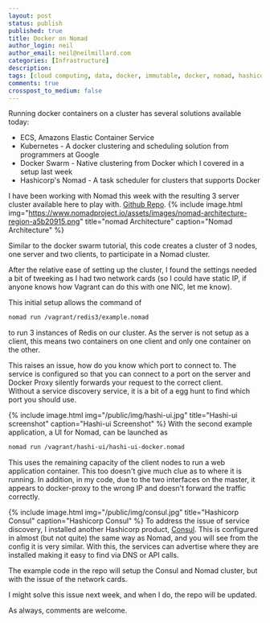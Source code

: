 ```yaml
---
layout: post
status: publish
published: true
title: Docker on Nomad
author_login: neil
author_email: neil@neilmillard.com
categories: [Infrastructure]
description: 
tags: [cloud computing, data, docker, immutable, docker, nomad, hashicorp]
comments: true
crosspost_to_medium: false
---
```

Running docker containers on a cluster has several solutions available today:
* ECS, Amazons Elastic Container Service
* Kubernetes - A docker clustering and scheduling solution from programmers at Google
* Docker Swarm - Native clustering from Docker which I covered in a setup last week
* Hashicorp's Nomad - A task scheduler for clusters that supports Docker

I have been working with Nomad this week with the resulting 3 server cluster available here to play with. [Github Repo](https://github.com/neilmillard/vagrant-nomad).
{% include image.html
      img="https://www.nomadproject.io/assets/images/nomad-architecture-region-a5b20915.png"
      title="nomad Architecture"
      caption="Nomad Architecture" %}
      
Similar to the docker swarm tutorial, this code creates a cluster of 3 nodes, one server and two clients, to participate in a Nomad cluster.

After the relative ease of setting up the cluster, I found the settings needed a bit of tweeking as I had two network cards (so I could have static IP, if anyone knows how Vagrant can do this with one NIC, let me know).

This initial setup allows the command of 
```bash
nomad run /vagrant/redis3/example.nomad
```
to run 3 instances of Redis on our cluster. As the server is not setup as a client, this means two containers on one client and only one container on the other.

This raises an issue, how do you know which port to connect to. The service is configured so that you can connect to a port on the server and Docker Proxy silently forwards your request to the correct client.  
Without a service discovery service, it is a bit of a egg hunt to find which port you should use.

{% include image.html
    img="/public/img/hashi-ui.jpg"
    title="Hashi-ui screenshot"
    caption="Hashi-ui Screenshot" %}
With the second example application, a UI for Nomad, can be launched as
```bash
nomad run /vagrant/hashi-ui/hashi-ui-docker.nomad
```
This uses the remaining capacity of the client nodes to run a web application container. This too doesn't give much clue as to where it is running.
In addition, in my code, due to the two interfaces on the master, it appears to docker-proxy to the wrong IP and doesn't forward the traffic correctly.

{% include image.html
    img="/public/img/consul.jpg"
    title="Hashicorp Consul"
    caption="Hashicorp Consul" %}
To address the issue of service discovery, I installed another Hashicorp product, [Consul](https://www.consul.io/).
This is configured in almost (but not quite) the same way as Nomad, and you will see from the config it is very similar. With this, the services can advertise where they are installed making it easy to find via DNS or API calls.

The example code in the repo will setup the Consul and Nomad cluster, but with the issue of the network cards.

I might solve this issue next week, and when I do, the repo will be updated.

As always, comments are welcome.

